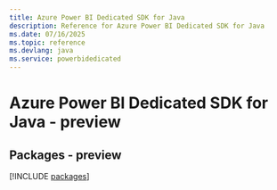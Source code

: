 ```yaml
---
title: Azure Power BI Dedicated SDK for Java
description: Reference for Azure Power BI Dedicated SDK for Java
ms.date: 07/16/2025
ms.topic: reference
ms.devlang: java
ms.service: powerbidedicated
---
```

# Azure Power BI Dedicated SDK for Java - preview
## Packages - preview
[!INCLUDE [packages](power-bi-dedicated-index.md)]